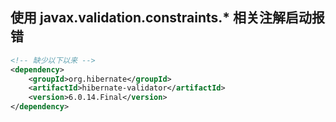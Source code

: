 ## 使用 javax.validation.constraints.* 相关注解启动报错

```xml
<!-- 缺少以下以来 -->
<dependency>
	<groupId>org.hibernate</groupId>
	<artifactId>hibernate-validator</artifactId>
	<version>6.0.14.Final</version>
</dependency>
```